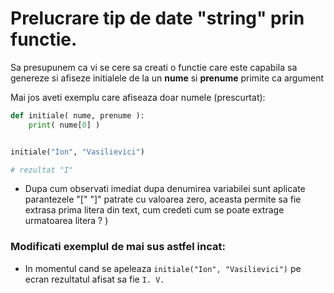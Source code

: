 # Prelucrare tip de date "string" prin functie.

Sa presupunem ca vi se cere sa creati o functie care este capabila sa genereze si afiseze initialele de la un **nume** si **prenume** primite ca argument 

Mai jos aveti exemplu care afiseaza doar numele (prescurtat):

```python
def initiale( nume, prenume ):
    print( nume[0] )


initiale("Ion", "Vasilievici")

# rezultat "I"
```

* Dupa cum observati imediat dupa denumirea variabilei sunt aplicate parantezele "[" "]" patrate cu valoarea zero, aceasta permite sa fie extrasa prima litera din text, cum credeti cum se poate extrage urmatoarea litera ? )

### Modificati exemplul de mai sus astfel incat:

* In momentul cand se apeleaza ```initiale("Ion", "Vasilievici")``` pe ecran rezultatul afisat sa fie ```I. V.```
